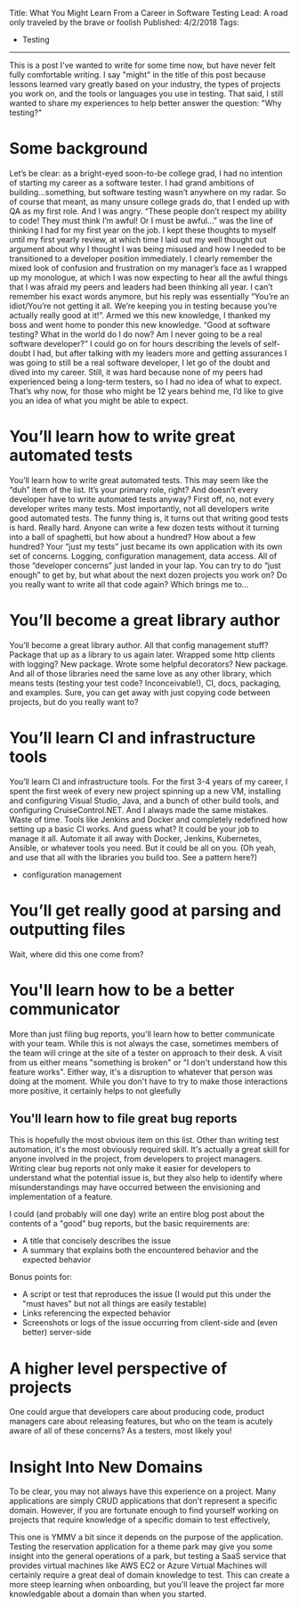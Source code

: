 Title: What You Might Learn From a Career in Software Testing
Lead: A road only traveled by the brave or foolish
Published: 4/2/2018
Tags:
  - Testing
---

This is a post I've wanted to write for some time now, but have never felt fully
comfortable writing. I say "might" in the title of this post because lessons
learned vary greatly based on your industry, the types of projects you work on,
and the tools or languages you use in testing. That said, I still wanted to
share my experiences to help better answer the question: "Why testing?"

# Some background

Let’s be clear: as a bright-eyed soon-to-be college grad, I had no intention of starting my career as a software tester. I had grand ambitions of building…something, but software testing wasn’t anywhere on my radar. So of course that meant, as many unsure college grads do, that I ended up with QA as my first role. And I was angry. “These people don’t respect my ability to code! They must think I’m awful! Or I must be awful…” was the line of thinking I had for my first year on the job. I kept these thoughts to myself until my first yearly review, at which time I laid out my well thought out argument about why I thought I was being misused and how I needed to be transitioned to a developer position immediately. I clearly remember the mixed look of confusion and frustration on my manager’s face as I wrapped up my monologue, at which I was now expecting to hear all the awful things that I was afraid my peers and leaders had been thinking all year. I can’t remember his exact words anymore, but his reply was essentially “You’re an idiot/You’re not getting it all. We’re keeping you in testing because you’re actually really good at it!”. Armed we this new knowledge, I thanked my boss and went home to ponder this new knowledge. “Good at software testing? What in the world do I do now? Am I never going to be a real software developer?” I could go on for hours describing the levels of self-doubt I had, but after talking with my leaders more and getting assurances I was going to still be a real software developer, I let go of the doubt and dived into my career. Still, it was hard because none of my peers had experienced being a long-term testers, so I had no idea of what to expect. That’s why now, for those who might be 12 years behind me, I’d like to give you an idea of what you might be able to expect.

# You’ll learn how to write great automated tests

You’ll learn how to write great automated tests. This may seem like the “duh” item of the list. It’s your primary role, right? And doesn’t every developer have to write automated tests anyway? First off, no, not every developer writes many tests. Most importantly, not all developers write good automated tests. The funny thing is, it turns out that writing good tests is hard. Really hard. Anyone can write a few dozen tests without it turning into a ball of spaghetti, but how about a hundred? How about a few hundred? Your “just my tests” just became its own application with its own set of concerns. Logging, configuration management, data access. All of those “developer concerns” just landed in your lap. You can try to do “just enough” to get by, but what about the next dozen projects you work on? Do you really want to write all that code again? Which brings me to…

# You’ll become a great library author

You’ll become a great library author. All that config management stuff? Package that up as a library to us again later. Wrapped some http clients with logging? New package. Wrote some helpful decorators? New package. And all of those libraries need the same love as any other library, which means tests (testing your test code? Inconceivable!), CI, docs, packaging, and examples. Sure, you can get away with just copying code between projects, but do you really want to?

# You’ll learn CI and infrastructure tools

You’ll learn CI and infrastructure tools. For the first 3-4 years of my career, I spent the first week of every new project spinning up a new VM, installing and configuring Visual Studio, Java, and a bunch of other build tools, and configuring CruiseControl.NET. And I always made the same mistakes. Waste of time. Tools like Jenkins and Docker and completely redefined how setting up a basic CI works. And guess what? It could be your job to manage it all. Automate it all away with Docker, Jenkins, Kubernetes, Ansible, or whatever tools you need. But it could be all on you. (Oh yeah, and use that all with the libraries you build too. See a pattern here?)

- configuration management

# You’ll get really good at parsing and outputting files

Wait, where did this one come from?

# You'll learn how to be a better communicator

More than just filing bug reports, you'll learn how to better communicate with
your team. While this is not always the case, sometimes members of the team will
cringe at the site of a tester on approach to their desk. A visit from us either
means "something is broken" or "I don't understand how this feature works".
Either way, it's a disruption to whatever that person was doing at the moment.
While you don't have to try to make those interactions more positive, it
certainly helps to not gleefully 

## You'll learn how to file great bug reports

This is hopefully the most obvious item on this list. Other than writing test
automation, it's the most obviously required skill. It's actually a great
skill for anyone involved in the project, from developers to project managers.
Writing clear bug reports not only make it easier for developers to understand
what the potential issue is, but they also help to identify where
misunderstandings may have occurred between the envisioning and implementation
of a feature.

I could (and probably will one day) write an entire blog post about the contents
of a "good" bug reports, but the basic requirements are:

- A title that concisely describes the issue
- A summary that explains both the encountered behavior and the expected behavior

Bonus points for:

- A script or test that reproduces the issue (I would put this under the "must
  haves" but not all things are easily testable)
- Links referencing the expected behavior
- Screenshots or logs of the issue occurring from client-side and (even better)
  server-side

# A higher level perspective of projects

One could argue that developers care about producing code, product managers care
about releasing features, but who on the team is acutely aware of all of these
concerns? As a testers, most likely you!

# Insight Into New Domains

To be clear, you may not always have this experience on a project. Many
applications are simply CRUD applications that don't represent a specific
domain. However, if you are fortunate enough to find yourself working on
projects that require knowledge of a specific domain to test effectively, 

This one is YMMV a bit since it depends on the purpose of the application.
Testing the reservation application for a theme park may give you some insight
into the general operations of a park, but testing a SaaS service that provides
virtual machines like AWS EC2 or Azure Virtual Machines will certainly require
a great deal of domain knowledge to test. This can create a more steep learning
when onboarding, but you'll leave the project far more knowledgable about a
domain than when you started.

